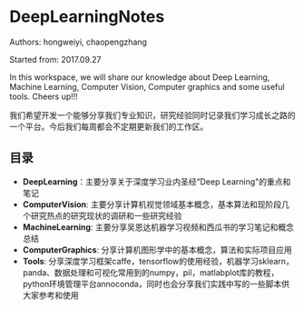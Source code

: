 # DeepLearningNotes
Authors: hongweiyi, chaopengzhang

Started from: 2017.09.27

In this workspace, we will share our knowledge about Deep Learning, Machine Learning, Computer Vision, Computer graphics and some useful tools. Cheers up!!!

我们希望开发一个能够分享我们专业知识，研究经验同时记录我们学习成长之路的一个平台。今后我们每周都会不定期更新我们的工作区。

## 目录
* __DeepLearning__：主要分享关于深度学习业内圣经“Deep Learning"的重点和笔记
* __ComputerVision__: 主要分享计算机视觉领域基本概念，基本算法和现阶段几个研究热点的研究现状的调研和一些研究经验
* __MachineLearning__: 主要分享吴恩达机器学习视频和西瓜书的学习笔记和概念总结
* __ComputerGraphics__: 分享计算机图形学中的基本概念，算法和实际项目应用
* __Tools__: 分享深度学习框架caffe，tensorflow的使用经验，机器学习sklearn，panda、数据处理和可视化常用到的numpy，pil，matlabplot库的教程，python环境管理平台annoconda，同时也会分享我们实践中写的一些脚本供大家参考和使用
